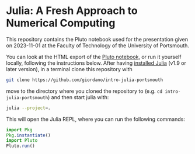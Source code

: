 # Julia: A Fresh Approach to Numerical Computing

This repository contains the Pluto notebook used for the presentation given on
2023-11-01 at the Faculty of Technology of the University of Portsmouth.

You can look at the HTML export of the [Pluto notebook](https://plutojl.org/),
or run it yourself locally, following the instructions below.
After having [installed Julia](https://julialang.org/downloads/) (v1.9 or later
version), in a terminal clone this repository with
```sh
git clone https://github.com/giordano/intro-julia-portsmouth
```
move to the directory where you cloned the repository to (e.g. `cd
intro-julia-portsmouth`) and then start julia with:
```sh
julia --project=.
```
This will open the Julia REPL, where you can run the following commands:
```julia
import Pkg
Pkg.instantiate()
import Pluto
Pluto.run()
```
